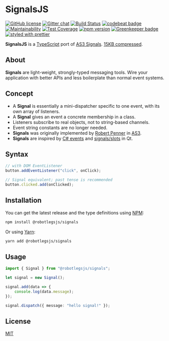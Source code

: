 SignalsJS
===

[![GitHub license](https://img.shields.io/badge/license-MIT-green.svg)](https://github.com/RobotlegsJS/SignalsJS/blob/master/LICENSE)
[![Gitter chat](https://badges.gitter.im/RobotlegsJS/RobotlegsJS.svg)](https://gitter.im/RobotlegsJS/RobotlegsJS)
[![Build Status](https://travis-ci.org/RobotlegsJS/SignalsJS.svg?branch=master)](https://travis-ci.org/RobotlegsJS/SignalsJS)
[![codebeat badge](https://codebeat.co/badges/7d8bbfeb-08d4-4255-b282-56a7f59d4ab7)](https://codebeat.co/projects/github-com-robotlegsjs-signalsjs-master)
[![Maintainability](https://api.codeclimate.com/v1/badges/37bea90e36d1402c9192/maintainability)](https://codeclimate.com/github/RobotlegsJS/SignalsJS/maintainability)
[![Test Coverage](https://api.codeclimate.com/v1/badges/37bea90e36d1402c9192/test_coverage)](https://codeclimate.com/github/RobotlegsJS/SignalsJS/test_coverage)
[![npm version](https://badge.fury.io/js/%40robotlegsjs%2Fsignals.svg)](https://badge.fury.io/js/%40robotlegsjs%2Fsignals)
[![Greenkeeper badge](https://badges.greenkeeper.io/RobotlegsJS/SignalsJS.svg)](https://greenkeeper.io/)
[![styled with prettier](https://img.shields.io/badge/styled_with-prettier-ff69b4.svg)](https://github.com/prettier/prettier)

**SignalsJS** is a [TypeScript](https://www.typescriptlang.org/) port of [AS3 Signals](https://github.com/robertpenner/as3-signals).
[15KB compressed](dist/signals.min.js).

About
---

**Signals** are light-weight, strongly-typed messaging tools.
Wire your application with better APIs and less boilerplate than normal event systems.

Concept
---

* A **Signal** is essentially a mini-dispatcher specific to one event, with its own array of listeners.
* A **Signal** gives an event a concrete membership in a class.
* Listeners subscribe to real objects, not to string-based channels.
* Event string constants are no longer needed.
* **Signals** was originally implemented by [Robert Penner](https://github.com/robertpenner) in [AS3](https://github.com/robertpenner/as3-signals).
* **Signals** are inspired by [C# events](http://en.wikipedia.org/wiki/C_Sharp_syntax#Events) and [signals/slots](http://en.wikipedia.org/wiki/Signals_and_slots) in Qt.

Syntax
---

```typescript
// with DOM EventListener
button.addEventListener("click", onClick);

// Signal equivalent; past tense is recommended
button.clicked.add(onClicked);
```

Installation
---

You can get the latest release and the type definitions using [NPM](https://www.npmjs.com/):

```bash
npm install @robotlegsjs/signals
```

Or using [Yarn](https://yarnpkg.com/en/):

```bash
yarn add @robotlegsjs/signals
````

Usage
---

```typescript
import { Signal } from "@robotlegsjs/signals";

let signal = new Signal();

signal.add(data => {
    console.log(data.message);
});

signal.dispatch({ message: "hello signal!" });
```

License
---

[MIT](LICENSE)
